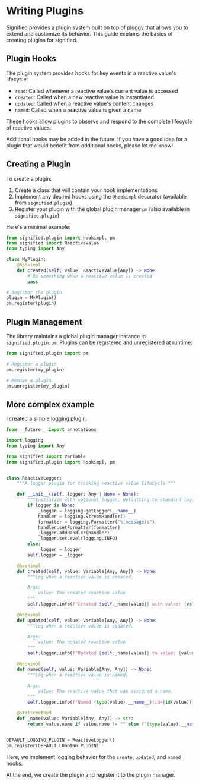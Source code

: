 # Writing Plugins

Signified provides a plugin system built on top of [pluggy](https://pluggy.readthedocs.io/) that allows you to extend and customize its behavior. This guide explains the basics of creating plugins for signified.

## Plugin Hooks

The plugin system provides hooks for key events in a reactive value's lifecycle:

- `read`: Called whenever a reactive value's current value is accessed
- `created`: Called when a new reactive value is instantiated
- `updated`: Called when a reactive value's content changes
- `named`: Called when a reactive value is given a name

These hooks allow plugins to observe and respond to the complete lifecycle of reactive values.

Additional hooks may be added in the future. If you have a good idea for a plugin that would benefit from additional hooks, please let me know!

## Creating a Plugin

To create a plugin:

1. Create a class that will contain your hook implementations
2. Implement any desired hooks using the `@hookimpl` decorator (available from `signified.plugin`)
3. Register your plugin with the global plugin manager `pm` (also available in `signified.plugin`)

Here's a minimal example:

```python
from signified.plugin import hookimpl, pm
from signified import ReactiveValue
from typing import Any

class MyPlugin:
    @hookimpl
    def created(self, value: ReactiveValue[Any]) -> None:
        # Do something when a reactive value is created
        pass

# Register the plugin
plugin = MyPlugin()
pm.register(plugin)
```

## Plugin Management

The library maintains a global plugin manager instance in `signified.plugin.pm`. Plugins can be registered and unregistered at runtime:

```python
from signified.plugin import pm

# Register a plugin
pm.register(my_plugin)

# Remove a plugin
pm.unregister(my_plugin)
```

## More complex example

I created a [simple logging plugin](https://github.com/dougmercer/signified_logging).

```python
from __future__ import annotations

import logging
from typing import Any

from signified import Variable
from signified.plugin import hookimpl, pm


class ReactiveLogger:
    """A logger plugin for tracking reactive value lifecycle."""

    def __init__(self, logger: Any | None = None):
        """Initialize with optional logger, defaulting to standard logging."""
        if logger is None:
            _logger = logging.getLogger(__name__)
            handler = logging.StreamHandler()
            formatter = logging.Formatter("%(message)s")
            handler.setFormatter(formatter)
            _logger.addHandler(handler)
            _logger.setLevel(logging.INFO)
        else:
            _logger = logger
        self.logger = _logger

    @hookimpl
    def created(self, value: Variable[Any, Any]) -> None:
        """Log when a reactive value is created.

        Args:
            value: The created reactive value
        """
        self.logger.info(f"Created {self._name(value)} with value: {value.value}")

    @hookimpl
    def updated(self, value: Variable[Any, Any]) -> None:
        """Log when a reactive value is updated.

        Args:
            value: The updated reactive value
        """
        self.logger.info(f"Updated {self._name(value)} to value: {value.value}")

    @hookimpl
    def named(self, value: Variable[Any, Any]) -> None:
        """Log when a reactive value is named.

        Args:
            value: The reactive value that was assigned a name.
        """
        self.logger.info(f"Named {type(value).__name__}(id={id(value)}) as {self._name(value)}")

    @staticmethod
    def _name(value: Variable[Any, Any]) -> str:
        return value.name if value.name != "" else f"{type(value).__name__}(id={id(value)})"


DEFAULT_LOGGING_PLUGIN = ReactiveLogger()
pm.register(DEFAULT_LOGGING_PLUGIN)
```

Here, we implement logging behavior for the `create`, `updated`, and `named` hooks.

At the end, we create the plugin and register it to the plugin manager.
